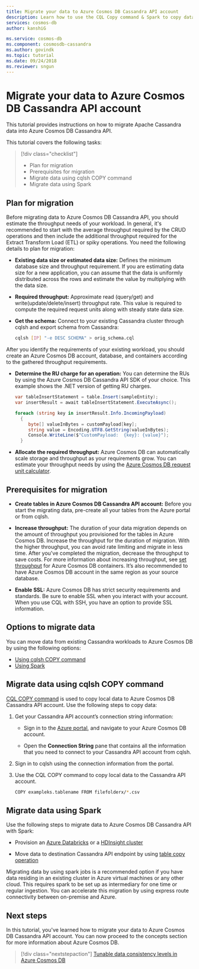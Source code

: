 ```yaml
---
title: Migrate your data to Azure Cosmos DB Cassandra API account
description: Learn how to use the CQL Copy command & Spark to copy data from Apache Cassandra to Azure Cosmos DB Cassandra API.
services: cosmos-db
author: kanshiG

ms.service: cosmos-db
ms.component: cosmosdb-cassandra
ms.author: govindk
ms.topic: tutorial
ms.date: 09/24/2018
ms.reviewer: sngun
---
```


# Migrate your data to Azure Cosmos DB Cassandra API account

This tutorial provides instructions on how to migrate Apache Cassandra data into Azure Cosmos DB Cassandra API. 

This tutorial covers the following tasks:

> [!div class="checklist"]
> * Plan for migration
> * Prerequisites for migration
> * Migrate data using cqlsh COPY command
> * Migrate data using Spark 

## Plan for migration

Before migrating data to Azure Cosmos DB Cassandra API, you should estimate the throughput needs of your workload. In general, it's recommended to start with the average throughput required by the CRUD operations and then include the additional throughput required for the Extract Transform Load (ETL) or spiky operations. You need the following details to plan for migration: 

* **Existing data size or estimated data size:** Defines the minimum database size and throughput requirement. If you are estimating data size for a new application, you can assume that the data is uniformly distributed across the rows and estimate the value by multiplying with the data size. 

* **Required throughput:** Approximate read (query/get) and write(update/delete/insert) throughput rate. This value is required to compute the required request units along with steady state data size.  

* **Get the schema:** Connect to your existing Cassandra cluster through cqlsh and export schema from Cassandra: 

  ```bash
  cqlsh [IP] "-e DESC SCHEMA" > orig_schema.cql
  ```

After you identify the requirements of your existing workload, you should create an Azure Cosmos DB account, database, and containers according to the gathered throughput requirements.  

* **Determine the RU charge for an operation:** You can determine the RUs by using the Azure Cosmos DB Cassandra API SDK of your choice. This example shows the .NET version of getting RU charges.

  ```csharp
  var tableInsertStatement = table.Insert(sampleEntity);
  var insertResult = await tableInsertStatement.ExecuteAsync();

  foreach (string key in insertResult.Info.IncomingPayload)
    {
       byte[] valueInBytes = customPayload[key];
       string value = Encoding.UTF8.GetString(valueInBytes);
       Console.WriteLine($"CustomPayload:  {key}: {value}");
    }
  ```

* **Allocate the required throughput:** Azure Cosmos DB can automatically scale storage and throughput as your requirements grow. You can estimate your throughput needs by using the [Azure Cosmos DB request unit calculator](https://www.documentdb.com/capacityplanner). 

## Prerequisites for migration

* **Create tables in Azure Cosmos DB Cassandra API account:** Before you start the migrating data, pre-create all your tables from the Azure portal or from cqlsh.

* **Increase throughput:** The duration of your data migration depends on the amount of throughput you provisioned for the tables in Azure Cosmos DB. Increase the throughput for the duration of migration. With the higher throughput, you can avoid rate limiting and migrate in less time. After you've completed the migration, decrease the throughput to save costs. For more information about increasing throughput, see [set throughput](set-throughput.md) for Azure Cosmos DB containers. It’s also recommended to have Azure Cosmos DB account in the same region as your source database. 

* **Enable SSL:** Azure Cosmos DB has strict security requirements and standards. Be sure to enable SSL when you interact with your account. When you use CQL with SSH, you have an option to provide SSL information.

## Options to migrate data

You can move data from existing Cassandra workloads to Azure Cosmos DB by using the following options:

* [Using cqlsh COPY command](#using-cqlsh-copy-command)  
* [Using Spark](#using-spark) 

## Migrate data using cqlsh COPY command

[CQL COPY command](http://cassandra.apache.org/doc/latest/tools/cqlsh.html#cqlsh) is used to copy local data to Azure Cosmos DB Cassandra API account. Use the following steps to copy data:

1. Get your Cassandra API account’s connection string information:

   * Sign in to the [Azure portal](https://portal.azure.com), and navigate to your Azure Cosmos DB account.

   * Open the **Connection String** pane that contains all the information that you need to connect to your Cassandra API account from cqlsh.

2. Sign in to cqlsh using the connection information from the portal.

3. Use the CQL COPY command to copy local data to the Cassandra API account.

   ```bash
   COPY exampleks.tablename FROM filefolderx/*.csv 
   ```

## Migrate data using Spark 

Use the following steps to migrate data to Azure Cosmos DB Cassandra API with Spark:

- Provision an [Azure Databricks](cassandra-spark-databricks.md) or a [HDInsight cluster](cassandra-spark-hdinsight.md) 

- Move data to destination Cassandra API endpoint by using [table copy operation](cassandra-spark-table-copy-ops.md) 

Migrating data by using spark jobs is a recommended option if you have data residing in an existing cluster in Azure virtual machines or any other cloud. This requires spark to be set up as intermediary for one time or regular ingestion. You can accelerate this migration by using express route connectivity between on-premise and Azure. 

## Next steps

In this tutorial, you've learned how to migrate your data to Azure Cosmos DB Cassandra API account. You can now proceed to the concepts section for more information about Azure Cosmos DB. 

> [!div class="nextstepaction"]
> [Tunable data consistency levels in Azure Cosmos DB](../cosmos-db/consistency-levels.md)


